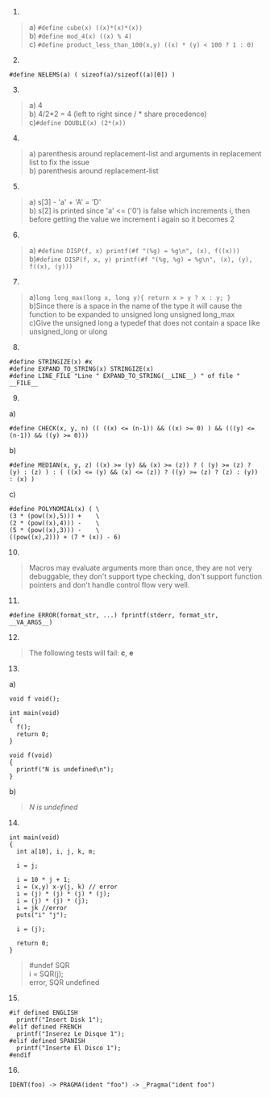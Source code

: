 1)
>a) `#define cube(x) ((x)*(x)*(x))`\
b) `#define mod_4(x) ((x) % 4)`\
c) `#define product_less_than_100(x,y) ((x) * (y) < 100 ? 1 : 0)`
2)
```
#define NELEMS(a) ( sizeof(a)/sizeof((a)[0]) )
```
3)
>a) 4\
b) 4/2*2 = 4 (left to right since / * share precedence)\
c)`#define DOUBLE(x) (2*(x))`
4)
>a) parenthesis around replacement-list and arguments in replacement list to fix the issue\
b) parenthesis around replacement-list
5)
>a) s[3] - 'a' + 'A' = 'D'\
b) s[2] is printed since 'a' <= ('0') is false which increments i, then before getting the value we increment i again so it becomes 2
6)
>a) `#define DISP(f, x) printf(#f "(%g) = %g\n", (x), f((x)))`\
b)`#define DISP(f, x, y) printf(#f "(%g, %g) = %g\n", (x), (y), f((x), (y)))`
7)
>a)`long long_max(long x, long y){ return x > y ? x : y; }`\
b)Since there is a space in the name of the type it will cause the function to be expanded to unsigned long unsigned long_max\
c)Give the unsigned long a typedef that does not contain a space like unsigned_long or ulong
8)
```
#define STRINGIZE(x) #x
#define EXPAND_TO_STRING(x) STRINGIZE(x)
#define LINE_FILE "Line " EXPAND_TO_STRING(__LINE__) " of file " __FILE__
```
9)
a)
```
#define CHECK(x, y, n) (( ((x) <= (n-1)) && ((x) >= 0) ) && (((y) <= (n-1)) && ((y) >= 0)))
```
b)
```
#define MEDIAN(x, y, z) ((x) >= (y) && (x) >= (z)) ? ( (y) >= (z) ? (y) : (z) ) : ( ((x) <= (y) && (x) <= (z)) ? ((y) >= (z) ? (z) : (y)) : (x) )
```
c) 
```
#define POLYNOMIAL(x) ( \
(3 * (pow((x),5))) +    \
(2 * (pow((x),4))) -    \
(5 * (pow((x),3))) -    \
((pow((x),2))) + (7 * (x)) - 6)
```
10)
>Macros may evaluate arguments more than once, they are not very debuggable, they don't support type checking, don't support function pointers and don't handle control flow very well.
11)
```
#define ERROR(format_str, ...) fprintf(stderr, format_str, __VA_ARGS__)
```
12)
>The following tests will fail: **c**, **e**
13)
a)
```
void f void();

int main(void)
{
  f();
  return 0;
}

void f(void)
{
  printf("N is undefined\n");
}
```
b) 
>*N is undefined*
14)
```
int main(void)
{
  int a[10], i, j, k, m;

  i = j;

  i = 10 * j + 1;
  i = (x,y) x-y(j, k) // error
  i = (j) * (j) * (j) * (j);
  i = (j) * (j) * (j);
  i = jk //error
  puts("i" "j");

  i = (j);

  return 0;
}
```
>#undef SQR\
i = SQR(j);\
error, SQR undefined
15)
```
#if defined ENGLISH
  printf("Insert Disk 1");
#elif defined FRENCH
  printf("Inserez Le Disque 1");
#elif defined SPANISH
  printf("Inserte El Disco 1");
#endif
```
16)
```
IDENT(foo) -> PRAGMA(ident "foo") -> _Pragma("ident foo")
```